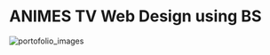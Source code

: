 # ANIMES TV Web Design using BS
![portofolio_images](https://user-images.githubusercontent.com/61080034/135424112-da767038-57cb-46ba-b2bf-46a37f25edc0.png)
